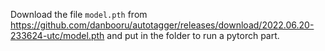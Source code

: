 Download the file `model.pth` from https://github.com/danbooru/autotagger/releases/download/2022.06.20-233624-utc/model.pth and put in the folder to run a pytorch part.